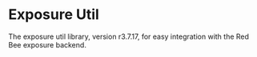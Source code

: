 # Exposure Util

The exposure util library, version r3.7.17, for easy integration with the Red Bee exposure backend.
